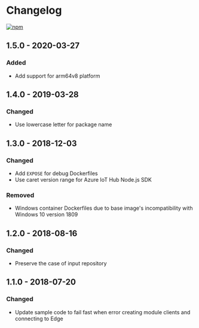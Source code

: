 # Changelog

[![npm](https://img.shields.io/npm/v/generator-azure-iot-edge-module.svg)](https://www.npmjs.com/package/generator-azure-iot-edge-module)

## 1.5.0 - 2020-03-27
### Added
* Add support for arm64v8 platform

## 1.4.0 - 2019-03-28
### Changed
* Use lowercase letter for package name

## 1.3.0 - 2018-12-03
### Changed
* Add `EXPOSE` for debug Dockerfiles
* Use caret version range for Azure IoT Hub Node.js SDK

### Removed
* Windows container Dockerfiles due to base image's incompatibility with Windows 10 version 1809

## 1.2.0 - 2018-08-16
### Changed
* Preserve the case of input repository

## 1.1.0 - 2018-07-20
### Changed
* Update sample code to fail fast when error creating module clients and connecting to Edge
